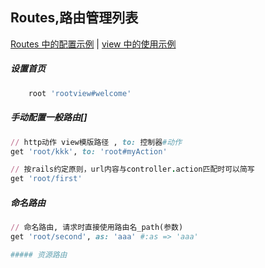 ## Routes,路由管理列表


[Routes 中的配置示例]() | 
[view 中的使用示例]()

##### 设置首页
```ruby
	root 'rootview#welcome'
```

##### 手动配置一般路由[]
```ruby
// http动作 view模版路径 , to: 控制器#动作
get 'root/kkk', to: 'root#myAction'

// 按rails约定原则，url内容与controller.action匹配时可以简写
get 'root/first'
```

##### 命名路由
```ruby
// 命名路由, 请求时直接使用路由名_path(参数)
get 'root/second', as: 'aaa' #:as => 'aaa'

##### 资源路由

```
